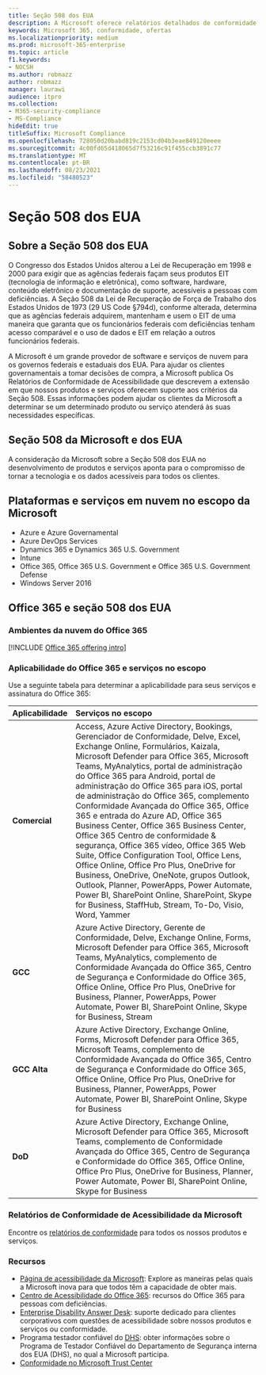 ```yaml
---
title: Seção 508 dos EUA
description: A Microsoft oferece relatórios detalhados de conformidade de acessibilidade para muitos de seus serviços de nuvem que descrevem os recursos de acessibilidade desses serviços.
keywords: Microsoft 365, conformidade, ofertas
ms.localizationpriority: medium
ms.prod: microsoft-365-enterprise
ms.topic: article
f1.keywords:
- NOCSH
ms.author: robmazz
author: robmazz
manager: laurawi
audience: itpro
ms.collection:
- M365-security-compliance
- MS-Compliance
hideEdit: true
titleSuffix: Microsoft Compliance
ms.openlocfilehash: 728050d20babd819c2153cd04b3eae849120eeee
ms.sourcegitcommit: 4c00fd65d418065d7f53216c91f455ccb3891c77
ms.translationtype: MT
ms.contentlocale: pt-BR
ms.lasthandoff: 08/23/2021
ms.locfileid: "58480523"
---
```

# <a name="us-section-508"></a>Seção 508 dos EUA

## <a name="about-us-section-508"></a>Sobre a Seção 508 dos EUA

O Congresso dos Estados Unidos alterou a Lei de Recuperação em 1998 e 2000 para exigir que as agências federais façam seus produtos EIT (tecnologia de informação e eletrônica), como software, hardware, conteúdo eletrônico e documentação de suporte, acessíveis a pessoas com deficiências. A Seção 508 da Lei de Recuperação de Força de Trabalho dos Estados Unidos de 1973 (29 US Code §794d), conforme alterada, determina que as agências federais adquirem, mantenham e usem o EIT de uma maneira que garanta que os funcionários federais com deficiências tenham acesso comparável e o uso de dados e EIT em relação a outros funcionários federais.

A Microsoft é um grande provedor de software e serviços de nuvem para os governos federais e estaduais dos EUA.  Para ajudar os clientes governamentais a tomar decisões de compra, a Microsoft publica Os Relatórios de Conformidade de Acessibilidade que descrevem a extensão em que nossos produtos e serviços oferecem suporte aos critérios da Seção 508.  Essas informações podem ajudar os clientes da Microsoft a determinar se um determinado produto ou serviço atenderá às suas necessidades específicas.

## <a name="microsoft-and-us-section-508"></a>Seção 508 da Microsoft e dos EUA

A consideração da Microsoft sobre a Seção 508 dos EUA no desenvolvimento de produtos e serviços aponta para o compromisso de tornar a tecnologia e os dados acessíveis para todos os clientes.

## <a name="microsoft-in-scope-cloud-platforms--services"></a>Plataformas e serviços em nuvem no escopo da Microsoft

- Azure e Azure Governamental
- Azure DevOps Services
- Dynamics 365 e Dynamics 365 U.S. Government
- Intune
- Office 365, Office 365 U.S. Government e Office 365 U.S. Government Defense
- Windows Server 2016

## <a name="office-365-and-us-section-508"></a>Office 365 e seção 508 dos EUA

### <a name="office-365-cloud-environments"></a>Ambientes da nuvem do Office 365

[!INCLUDE [Office 365 offering intro](../includes/o365-offering-introduction.md)]

### <a name="office-365-applicability-and-in-scope-services"></a>Aplicabilidade do Office 365 e serviços no escopo

Use a seguinte tabela para determinar a aplicabilidade para seus serviços e assinatura do Office 365:

| **Aplicabilidade** | **Serviços no escopo** |
|:------------------|:----------------------|
| **Comercial** | Access, Azure Active Directory, Bookings, Gerenciador de Conformidade, Delve, Excel, Exchange Online, Formulários, Kaizala, Microsoft Defender para Office 365, Microsoft Teams, MyAnalytics, portal de administração do Office 365 para Android, portal de administração do Office 365 para iOS, portal de administração do Office 365, complemento Conformidade Avançada do Office 365, Office 365 e entrada do Azure AD, Office 365 Business Center, Office 365 Business Center, Office 365 Centro de conformidade & segurança, Office 365 vídeo, Office 365 Web Suite, Office Configuration Tool, Office Lens, Office Online, Office Pro Plus, OneDrive for Business, OneDrive, OneNote, grupos Outlook, Outlook, Planner, PowerApps, Power Automate, Power BI, SharePoint Online, SharePoint, Skype for Business, StaffHub, Stream, To-Do, Visio, Word, Yammer  |
| **GCC** | Azure Active Directory, Gerente de Conformidade, Delve, Exchange Online, Forms, Microsoft Defender para Office 365, Microsoft Teams, MyAnalytics, complemento de Conformidade Avançada do Office 365, Centro de Segurança e Conformidade do Office 365, Office Online, Office Pro Plus, OneDrive for Business, Planner, PowerApps, Power Automate, Power BI, SharePoint Online, Skype for Business, Stream |
| **GCC Alta** | Azure Active Directory, Exchange Online, Forms, Microsoft Defender para Office 365, Microsoft Teams, complemento de Conformidade Avançada do Office 365, Centro de Segurança e Conformidade do Office 365, Office Online, Office Pro Plus, OneDrive for Business, Planner, PowerApps, Power Automate, Power BI, SharePoint Online, Skype for Business |
| **DoD** | Azure Active Directory, Exchange Online, Microsoft Defender para Office 365, Microsoft Teams, complemento de Conformidade Avançada do Office 365, Centro de Segurança e Conformidade do Office 365, Office Online, Office Pro Plus, OneDrive for Business, Planner, Power Automate, Power BI, SharePoint Online, Skype for Business |

### <a name="microsoft-accessibility-conformance-reports"></a>Relatórios de Conformidade de Acessibilidade da Microsoft

Encontre os [relatórios de conformidade](https://cloudblogs.microsoft.com/industry-blog/government/2018/09/11/accessibility-conformance-reports/) para todos os nossos produtos e serviços.

### <a name="resources"></a>Recursos

- [Página de acessibilidade da Microsoft](https://go.microsoft.com/fwlink/p/?linkid=2051579): Explore as maneiras pelas quais a Microsoft inova para que todos têm a capacidade de obter mais.
- [Centro de Acessibilidade do Office 365](https://go.microsoft.com/fwlink/p/?linkid=2051801): recursos do Office 365 para pessoas com deficiências.
- [Enterprise Disability Answer Desk](https://go.microsoft.com/fwlink/p/?linkid=2050890): suporte dedicado para clientes corporativos com questões de acessibilidade sobre nossos produtos e serviços ou conformidade.
- Programa testador confiável do [DHS](https://go.microsoft.com/fwlink/?linkid=2052171): obter informações sobre o Programa de Testador Confiável do Departamento de Segurança interna dos EUA (DHS), no qual a Microsoft participa.
- [Conformidade no Microsoft Trust Center](https://www.microsoft.com/trust-center/compliance/compliance-overview)
